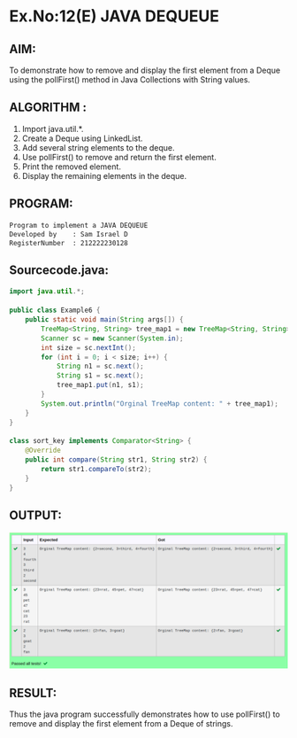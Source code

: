 # Ex.No:12(E)  JAVA DEQUEUE

## AIM:
To demonstrate how to remove and display the first element from a Deque using the pollFirst() method in Java Collections with String values.
## ALGORITHM :

1.	Import java.util.*.
2.	Create a Deque using LinkedList.
3.	Add several string elements to the deque.
4.	Use pollFirst() to remove and return the first element.
5.	Print the removed element.
6.	Display the remaining elements in the deque.

## PROGRAM:
 ```
Program to implement a JAVA DEQUEUE
Developed by    : Sam Israel D
RegisterNumber  : 212222230128
```

## Sourcecode.java:

```java
import java.util.*;

public class Example6 {
    public static void main(String args[]) {
        TreeMap<String, String> tree_map1 = new TreeMap<String, String>();
        Scanner sc = new Scanner(System.in);
        int size = sc.nextInt();
        for (int i = 0; i < size; i++) {
            String n1 = sc.next();
            String s1 = sc.next();
            tree_map1.put(n1, s1);
        }
        System.out.println("Orginal TreeMap content: " + tree_map1);
    }
}

class sort_key implements Comparator<String> {
    @Override
    public int compare(String str1, String str2) {
        return str1.compareTo(str2);
    }
}
```





## OUTPUT:

![alt text](image.png)

## RESULT:

Thus the java program successfully demonstrates how to use pollFirst() to remove and display the first element from a Deque of strings.


